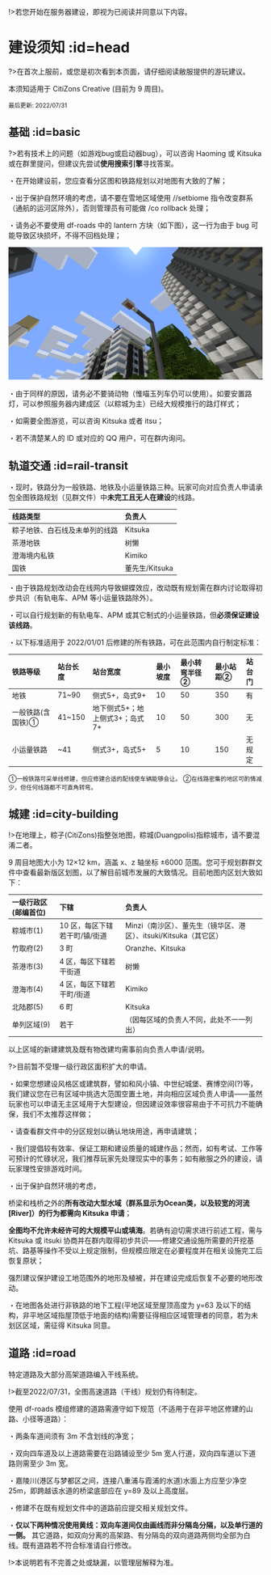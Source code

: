 !>若您开始在服务器建设，即视为已阅读并同意以下内容。

# 建设须知 :id=head

?>在首次上服前，或您是初次看到本页面，请仔细阅读敝服提供的游玩建议。

本须知适用于 CitiZons Creative (目前为 9 周目)。

<small>最后更新: 2022/07/31 </small>

## 基础 :id=basic

?>若有技术上的问题（如游戏bug或启动器bug），可以咨询 Haoming 或 Kitsuka 或在群里提问，但建议先尝试**使用搜索引擎**寻找答案。

・在开始建设前，您应查看分区图和铁路规划以对地图有大致的了解；

・出于保护自然环境的考虑，请不要在雪地区域使用 \/\/setbiome 指令改变群系（通航的运河区除外），否则管理员有可能做 \/co rollback 处理；

・请务必不要使用 df-roads 中的 lantern 方块（如下图），这一行为由于 bug 可能导致区块损坏，不得不回档处理；

![lantern方块](../_media/pic/lantern.png ':size=50%')

・由于同样的原因，请务必不要骑动物（惟喵玉列车仍可以使用）。如要安置路灯，可以参照服务器内建成区（以粽城为主）已经大规模推行的路灯样式；

・如需要全图游览，可以咨询 Kitsuka 或者 itsu；

・若不清楚某人的 ID 或对应的 QQ 用户，可在群内询问。

## 轨道交通 :id=rail-transit

・现时，铁路分为一般铁路、地铁及小运量铁路三种。玩家可向对应负责人申请承包全图铁路规划（见群文件）中**未完工且无人在建设**的线路。
  
  | 线路类型 | 负责人 |
  | :--- | :--- |
  | 粽子地铁、白石线及未单列的线路 | Kitsuka |
  | 茶港地铁 | 树懒 |
  | 澄海境内私铁 | Kimiko |
  | 国铁 | 董先生\/Kitsuka |
  
・由于铁路规划改动会在线网内导致蝴蝶效应，改动既有规划需在群内讨论取得初步共识（有轨电车、APM 等小运量铁路除外）。

・可以自行规划新的有轨电车、APM 或其它制式的小运量铁路，但**必须保证建设该线路**。

・以下标准适用于 2022\/01\/01 后修建的所有铁路，可在此范围内自行制定标准：

| 铁路等级 | 站台长度 | 站台宽度 | 最小坡度 | 最小转弯半径② | 最小站距② | 站台门 |
| :--- | :--- | :--- | :--- | :--- | :--- | :--- |
| 地铁 | 71~90 | 侧式5+，岛式9+ | 10 | 50 | 350 | 有 |
| 一般铁路(含国铁)① | 41~150 | 地下侧式5+；地上侧式3+；岛式7+ | 10 | 50 | 300 | 无 |
| 小运量铁路 | ~41 | 侧式3+，岛式5+ | 5 | 10 | 150 | 无规定 |

  <small>①一般铁路可采单线修建，但应修建合适的配线使车辆能够会让。</small>
  <small>②在线路密集的地区可酌情减少，但任何线路都不可直角转弯。</small>

## 城建 :id=city-building

!>在地理上，粽子\(CitiZons\)指整张地图，粽城\(Duangpolis\)指粽城市，请不要混淆二者。

9 周目地图大小为 12×12 km，涵盖 x、z 轴坐标 ±6000 范围。您可于规划群群文件中查看最新版区划图，以了解目前城市发展的大致情况。目前地图内区划大致如下：

| 一级行政区(邮编首位) | 下辖 | 负责人 |
| :--- | :--- | :--- |
| 粽城市(1) | 10 区，每区下辖若干町\/镇\/街道 | Minzi（南沙区）、董先生（镜华区、港区）、itsuki\/Kitsuka（其它区） |
| 竹取府(2) | 3 町 | Oranzhe、Kitsuka |
| 茶港市(3) | 4 区，每区下辖若干街道 | 树懒 |
| 澄海市(4) | 4 区，每区下辖若干町\/街道 | Kimiko |
| 北陆郡(5) | 6 町 | Kitsuka |
| 单列区域(9) | 若干 | （因每区域的负责人不同，此处不一一列出） |

以上区域的新建建筑及既有物改建均需事前向负责人申请\/说明。

?>目前暂不受理一级行政区面积扩大的申请。

・如果您想建设风格区或建筑群，譬如和风小镇、中世纪城堡、赛博空间\(?\)等，我们建议您在已有区域中挑选大范围空置土地，并向相应区域负责人申请——虽然玩家也可以申请无主区域用于大型建设，但因建设效率很容易由于不可抗力不能确保，我们不太推荐这样做；

・请查看群文件中的分区规划以确认地块用途，再申请建筑；

・我们提倡较有效率、保证工期和建设质量的城建作品；然而，如有考试、工作等可预计的忙碌状况，我们推荐玩家先处理现实中的事务；如有敝服之外的建设，请玩家理性安排游戏时间。

・出于保护自然环境的考虑，

  桥梁和栈桥之外的**所有改动大型水域（群系显示为Ocean类，以及较宽的河流\[River\]）的行为都需向 Kitsuka 申请**；
  
  **全图均不允许未经许可的大规模平山或填海**。若确有迫切需求进行前述工程，需与 Kitsuka 或 itsuki 协商并在群内取得初步共识——修建交通设施所需要的开挖基坑、路基等操作不受以上规定限制，但规模应限定在必要程度并在相关设施完工后恢复原状；
  
  强烈建议保护建设工地范围外的地形及植被，并在建设完成后恢复不必要的地形改动。
  
・在地图各处进行非铁路的地下工程\(平地区域至屋顶高度为 y\=63 及以下的结构，非平地区域指屋顶低于地面的结构\)需要征得相应区域管理者的同意，若为未划区区域，需征得 Kitsuka 同意。

## 道路 :id=road

特定道路及大部分高架道路编入干线系统。

!>截至2022\/07\/31，全图高速道路（干线）规划仍有待制定。

使用 df-roads 模组修建的道路需遵守如下规范（不适用于在非平地区修建的山路、小径等道路）：

  ・两条车道间须有 3m 不含划线的净宽； 
  
  ・双向四车道及以上道路需要在沿路铺设至少 5m 宽人行道，双向四车道以下道路则需至少 3m 宽。 
  
  ・嘉陵川\(港区与梦都区之间，连接八重浦与霞浦的水道\)水面上方应至少净空 25m，即跨越该水道的桥梁底部应在 y=89 及以上高度层。
  
  ・修建不在既有规划文件中的道路前应提交相关规划文件。
  
  ・**仅以下两种情况使用黄线：双向车道间仅由画线而非分隔岛分隔，以及单行道的一侧。** 其它道路，如双向分离的高架路、有分隔岛的双向道路两侧均全部为白线。既有道路若不符合标准请自行修改。

!>本说明若有不完善之处或缺漏，以管理层解释为准。
